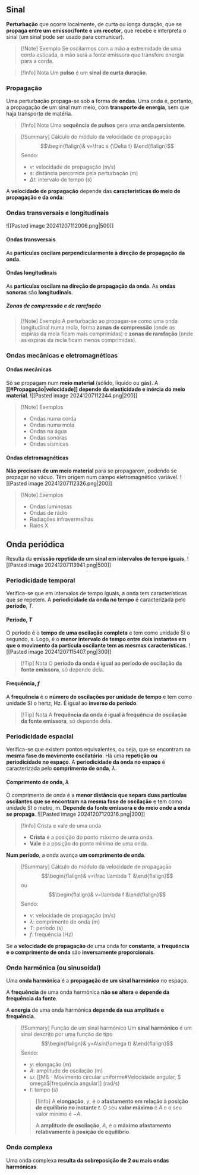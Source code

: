 ## Sinal
**Perturbação** que ocorre localmente, de curta ou longa duração, que se **propaga entre um emissor/fonte e um recetor**, que recebe e interpreta o sinal (um sinal pode ser usado para comunicar).
>[!Note] Exemplo
>Se oscilarmos com a mão a extremidade de uma corda esticada, a mão será a fonte emissora que transfere energia para a corda.

>[!Info] Nota
>Um **pulso** é um **sinal de curta duração**.
### Propagação
Uma perturbação propaga-se sob a forma de **ondas**. Uma onda é, portanto, a propagação de um sinal num meio, com **transporte de energia**, sem que haja transporte de matéria.

>[!Info] Nota
>Uma **sequência de pulsos** gera uma **onda persistente**.

>[!Summary] Cálculo do módulo da velocidade de propagação
>$$\begin{flalign}& v=\frac s {\Delta t} &\end{flalign}$$
>Sendo:
>- $v$: velocidade de propagação (m/s)
>- $s$: distância percorrida pela perturbação (m)
>- $\Delta t$: intervalo de tempo (s)

A **velocidade de propagação** depende das **características do meio de propagação e da onda**:

### Ondas transversais e longitudinais
![[Pasted image 20241207112006.png|500]]
#### Ondas transversais
As **partículas oscilam perpendicularmente à direção de propagação da onda**.
#### Ondas longitudinais
As **partículas oscilam na direção de propagação da onda**.
As **ondas sonoras** são **longitudinais**.
##### Zonas de compressão e de rarefação
>[!Note] Exemplo
>A perturbação ao propagar-se como uma onda longitudinal numa mola, forma **zonas de compressão** (onde as espiras da mola ficam mais comprimidas) e **zonas de rarefação** (onde as expiras da mola ficam menos comprimidas).

### Ondas mecânicas e eletromagnéticas
#### Ondas mecânicas
Só se propagam num **meio material** (sólido, líquido ou gás).
A **[[#Propagação|velocidade]] depende da elasticidade e inércia do meio material**.
![[Pasted image 20241207112244.png|200]]

>[!Note] Exemplos
>- Ondas numa corda
>- Ondas numa mola
>- Ondas na água
>- Ondas sonoras
>- Ondas sísmicas
#### Ondas eletromagnéticas
**Não precisam de um meio material** para se propagarem, podendo se propagar no vácuo.
Têm origem num campo eletromagnético variável.
![[Pasted image 20241207112326.png|200]]

>[!Note] Exemplos
>- Ondas luminosas
>- Ondas de rádio
>- Radiações infravermelhas
>- Raios X

## Onda periódica
Resulta da **emissão repetida de um sinal em intervalos de tempo iguais**.
![[Pasted image 20241207113941.png|500]]
### Periodicidade temporal
Verifica-se que em intervalos de tempo iguais, a onda tem características que se repetem.
A **periodicidade da onda no tempo** é caracterizada pelo **período**, $T$.
#### Período, $T$
O período é o **tempo de uma oscilação completa** e tem como unidade SI o segundo, s.
Logo, é o **menor intervalo de tempo entre dois instantes em que o movimento da partícula oscilante tem as mesmas características**.
![[Pasted image 20241207115407.png|300]]

>[!Tip] Nota
>O **período da onda é igual ao período de oscilação da fonte emissora**, só depende dela.
#### Frequência, $f$
A **frequência** é o **número de oscilações por unidade de tempo** e tem como unidade SI o hertz, Hz. É igual ao **inverso do período**.

>[!Tip] Nota
>A **frequência da onda é igual à frequência de oscilação da fonte emissora**, só depende dela.
### Periodicidade espacial
Verifica-se que existem pontos equivalentes, ou seja, que se encontram na **mesma fase do movimento oscilatório**. Há uma **repetição ou periodicidade no espaço**.
A **periodicidade da onda no espaço** é caracterizada pelo **comprimento de onda**, $\lambda$.
#### Comprimento de onda, $\lambda$
O comprimento de onda é a **menor distância que separa duas partículas oscilantes que se encontram na mesma fase de oscilação** e tem como unidade SI o metro, m.
**Depende da fonte emissora e do meio onde a onda se propaga**.
![[Pasted image 20241207120316.png|300]]
>[!Info] Crista e vale de uma onda
>- **Crista** é a posição do ponto máximo de uma onda.
>- **Vale** é a posição do ponto mínimo de uma onda.

**Num período**, a onda avança **um comprimento de onda**.

>[!Summary] Cálculo do módulo da velocidade de propagação
>$$\begin{flalign}& v=\frac \lambda T &\end{flalign}$$
>ou
>$$\begin{flalign}& v=\lambda f &\end{flalign}$$
>Sendo:
>- $v$: velocidade de propagação (m/s)
>- $\lambda$: comprimento de onda (m)
>- $T$: período (s)
>- $f$: frequência (Hz)

Se a **velocidade de propagação** de uma onda for **constante**, a **frequência e o comprimento de onda** são **inversamente proporcionais**.
### Onda harmónica (ou sinusoidal)
Uma **onda harmónica** é a **propagação de um sinal harmónico** no espaço.

A **frequência** de uma onda harmónica **não se altera** e **depende da frequência da fonte**.

A **energia** de uma onda harmónica **depende da sua amplitude e frequência**.
> [!Summary] Função de um sinal harmónico
> Um **sinal harmónico** é um sinal descrito por uma função do tipo
> $$\begin{flalign}& y=A\sin(\omega t) &\end{flalign}$$
> Sendo:
> - $y$: elongação (m)
> - $A$: amplitude de oscilação (m)
> - $\omega$: [[M8 - Movimento circular uniforme#Velocidade angular, $ omega$|frequência angular]] (rad/s)
> - $t$: tempo (s)
>
>>[!Info]
>>A **elongação**, $y$, é o **afastamento em relação à posição de equilíbrio no instante $t$**.
>>O seu **valor máximo** é $A$ e o seu valor mínimo é $-A$.
>>
>>A **amplitude de oscilação**, $A$, é o **máximo afastamento relativamente à posição de equilíbrio**.
>>
### Onda complexa
Uma onda complexa **resulta da sobreposição de 2 ou mais ondas harmónicas**.
